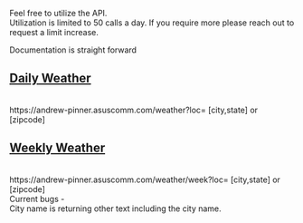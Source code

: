 Feel free to utilize the API.
<br/>
Utilization is limited to 50 calls a day. If you require more please reach out 
to request a limit increase.
<br/>

Documentation is straight forward
<br/>
<h2><b><ins>Daily Weather</ins></b></h2>
<br/>
https://andrew-pinner.asuscomm.com/weather?loc= [city,state] or [zipcode]

<br/>
<h2><b><ins>Weekly Weather</ins></b></h2>
<br/>
https://andrew-pinner.asuscomm.com/weather/week?loc=  [city,state] or [zipcode]
<br/>
Current bugs - 
<br/>
City name is returning other text including the city name.


